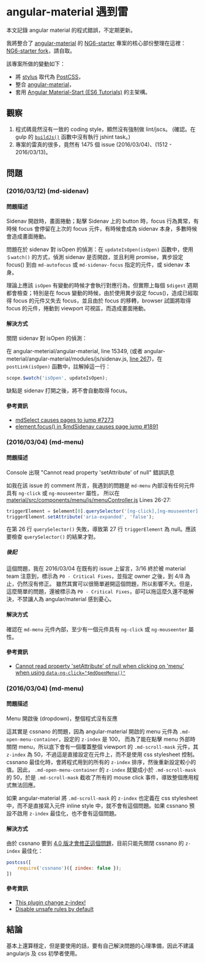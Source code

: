 
# angular-material 遇到雷

本文記錄 angular material 的程式錯誤，不定期更新。

我將整合了 [angular-material](https://github.com/angular/material) 的 [NG6-starter](https://github.com/AngularClass/NG6-starter) 專案的核心部份整理在這裡：[NG6-starter fork](https://github.com/amobiz/NG6-starter)，請自取。

該專案所做的變動如下：

* 將 [stylus](https://github.com/stylus/stylus) 取代為 [PostCSS](https://github.com/postcss/postcss)，
* 整合 [angular-material](https://github.com/angular/material)，
* 套用 [Angular Material-Start (ES6 Tutorials)](https://github.com/angular/material-start/tree/es6) 的主架構。

<!-- more -->

## 觀察

1. 程式碼竟然沒有一致的 coding style，顯然沒有強制做 lint/jscs。
  (確認。在 gulp 的 [`buildJs()`](https://github.com/angular/material/blob/master/gulp/util.js) 函數中沒有執行 jshint task。)
2. 專案的雷真的很多，竟然有 1475 個 issue (2016/03/04)、(1512 - 2016/03/13)。

## 問題

### (2016/03/12) (md-sidenav)

#### 問題描述

Sidenav 開啟時，畫面捲動；點擊 Sidenav 上的 button 時，focus 行為異常，有時候 focus 會停留在上次的 focus 元件，有時候會成為 sidenav 本身，多數時候會造成畫面捲動。

問題在於 sidenav 對 isOpen 的偵測：在 `updateIsOpen(isOpen)` 函數中，使用 `＄watch()` 的方式，偵測 sidenav 是否開啟，並且利用 promise，異步設定 focus() 到由 `md-autofocus` 或 `md-sidenav-focus` 指定的元件，或 sidenav 本身。

理論上應該 `isOpen` 有變動的時候才會執行對應行為，但實際上每個 `$digest` 週期都會檢查；特別是在 focus 變動的時候，由於使用異步設定 focus()，造成已經取得 focus 的元件又失去 focus，並且由於 focus 的移轉，browser 試圖將取得  focus 的元件，捲動到 viewport 可視區，而造成畫面捲動。

#### 解決方式

關閉 sidenav 對 isOpen 的偵測：

在 angular-meterial/angular-material, line 15349, (或者 angular-meterial/angular-material/modules/js/sidenav.js, [line 267](https://github.com/angular/material/blob/master/src/components/sidenav/sidenav.js#L261))，在 `postLink(isOpen)` 函數中，註解掉這一行：

```js
scope.$watch('isOpen', updateIsOpen);
```

缺點是 sidenav 打開之後，將不會自動取得 focus。

#### 參考資訊

* [mdSelect causes pages to jump #7273](https://github.com/angular/material/issues/7273)
* [element.focus() in $mdSidenav causes page jump #1891](https://github.com/angular/material/issues/1891)


### (2016/03/04) (md-menu)

#### 問題描述

Console 出現 "Cannot read property 'setAttribute' of null" 錯誤訊息

如我在該 issue 的 comment 所言，我遇到的問題是 `md-menu` 內部沒有任何元件具有 `ng-click` 或 `ng-mouseenter` 屬性，
所以在  [material/src/components/menu/js/menuController.js](https://github.com/angular/material/blob/b58343c20ac4bd3418629c29abddfe3ac3840eb5/src/components/menu/js/menuController.js#L26-L27) Lines 26-27:

```js
triggerElement = $element[0].querySelector('[ng-click],[ng-mouseenter]');
triggerElement.setAttribute('aria-expanded', 'false');
```
在第 26 行 `querySelector()` 失敗，導致第 27 行 `triggerElement` 為 null。應該要檢查 `querySelector()` 的結果才對。

##### 後記

這個問題，我在 2016/03/04 在既有的 issue 上留言，3/16 終於被 material team 注意到，標示為 `P0 - Critical Fixes`，並指定 owner 之後，到 4/8 為止，仍然沒有修正。
雖然其實可以很簡單避開這個問題，所以影響不大。但是，這麼簡單的問題，還被標示為 `P0 - Critical Fixes`，卻可以拖這麼久還不能解決，不禁讓人為 angular/material 感到憂心。

#### 解決方式

確認在 `md-menu` 元件內部，至少有一個元件具有 `ng-click` 或 `ng-mouseenter` 屬性。

#### 參考資訊

* [Cannot read property 'setAttribute' of null when clicking on 'menu' when using `data-ng-click="$mdOpenMenu()"`](https://github.com/angular/material/issues/3258#issuecomment-191914766)

### (2016/03/04) (md-menu)

#### 問題描述

Menu 開啟後 (dropdown)，整個程式沒有反應

這其實是 cssnano 的問題，因為 angular-material 開啟的 menu 元件為 `.md-open-menu-container`，設定的 `z-index` 是 100，
而為了能在點擊 menu 外部時關閉 menu，所以底下會有一個覆蓋整個 viewport 的 `.md-scroll-mask` 元件，其 `z-index` 為 50，不過這是直接設定在元件上，而不是使用 css stylesheet 控制。
cssnano 最佳化時，會將程式用到的所有的 `z-index` 排序，然後重新設定較小的值。因此， `.md-open-menu-container` 的 `z-index` 就變成小於 `.md-scroll-mask` 的 50，於是 `.md-scroll-mask` 截收了所有的 mouse click 事件，導致整個應用程式無法回應。

如果  angular-material 將 `.md-scroll-mask` 的 `z-index` 也定義在 css stylesheet 中，而不是直接寫入元件 inline style 中，就不會有這個問題。如果 cssnano 預設不啟用 `z-index` 最佳化，也不會有這個問題。

#### 解決方式

由於 cssnano 要到 [4.0 版才會修正這個問題](https://github.com/ben-eb/gulp-cssnano/issues/8#issuecomment-191239110)，目前只能先關閉 cssnano 的 `z-index` 最佳化：

```js
postcss([
    require('cssnano')({ zindex: false });
])
```

#### 參考資訊

* [This plugin change z-index!](https://github.com/ben-eb/gulp-cssnano/issues/8)
* [Disable unsafe rules by default](https://github.com/ben-eb/cssnano/issues/28)

## 結論

基本上還算穩定，但是要使用的話，要有自己解決問題的心理準備，因此不建議 angularjs 及 css 初學者使用。


